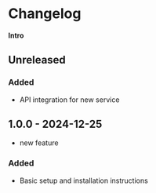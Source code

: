 # Changelog

**Intro**

## **Unreleased**

### **Added**
- API integration for new service

## **1.0.0** - **2024-12-25**
- new feature

### **Added**
- Basic setup and installation instructions
